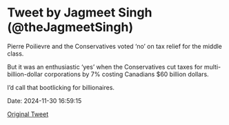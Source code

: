 # Tweet by Jagmeet Singh (@theJagmeetSingh)

Pierre Poilievre and the Conservatives voted ‘no’ on tax relief for the middle class. 

But it was an enthusiastic ‘yes’ when the Conservatives cut taxes for multi-billion-dollar corporations by 7% costing Canadians $60 billion dollars. 
 
I’d call that bootlicking for billionaires.

Date: 2024-11-30 16:59:15

[Original Tweet](https://x.com/theJagmeetSingh/status/1862904237224796256)
